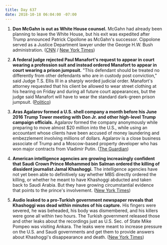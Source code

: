 ```yaml
---
title: Day 637
date: 2018-10-18 06:04:00 -07:00
---
```


1. **Don McGahn is out as White House counsel.** McGahn had already been planning to leave the White House, but his exit was expedited after Trump announced Patrick Cipollone as McGahn's successor. Cippolone served as a Justice Department lawyer under the George H.W. Bush administration. ([CNN](https://www.cnn.com/2018/10/17/politics/mcgahn-leaving-white-house-council/index.html) / [New York Times](https://www.nytimes.com/2018/10/17/us/politics/don-mcgahn-leaves-trump-administration.html))

2. **A federal judge rejected Paul Manafort's request to appear in court wearing a profession suit and instead ordered Manafort to appear in court wearing a prison jumpsuit.** "This defendant should be treated no differently from other defendants who are in custody post conviction," said Judge T.S. Ellis III in a sharply worded judicial order. Manafort's attorney requested that his client be allowed to wear street clothing at his hearing on Friday and during all future court appearances, but the judge said Manafort will have to wear the standard dark-green prison jumpsuit. ([Politico](https://www.politico.com/story/2018/10/17/manafort-court-in-prison-clothing-910679))

3. **Aras Agalarov formed a U.S. shell company a month before his June 2016 Trump Tower meeting with Don Jr. and other high-level Trump campaign officials.** Agalarov formed the company anonymously while preparing to move almost $20 million into the U.S., while using an accountant whose clients have been accused of money laundering and embezzlement involving millions of dollars. Agalarov is a close business associate of Trump and a Moscow-based property developer who has won major contracts from Vladimir Putin. ([The Guardian](https://www.theguardian.com/us-news/2018/oct/18/russian-billionaire-aras-agalarov-company-trump-tower-meeting))

4. **American intelligence agencies are growing increasingly confident that Saudi Crown Prince Mohammed bin Salman ordered the killing of dissident journalist Jamal Khashoggi.** The intelligence agencies have not yet been able to definitively say whether MBS directly ordered the killing, or whether he meant to have Khashoggi abducted and taken back to Saudi Arabia. But they have growing circumstantial evidence that points to the prince's involvement. ([New York Times](https://www.nytimes.com/2018/10/17/world/middleeast/pompeo-khashoggi-murder.html))

5. **Audio leaked to a pro-Turkish government newspaper reveals that Khashoggi was dead within minutes of his capture.** His fingers were severed, he was beheaded, his body was dismembered, and his killers were gone all within two hours. The Turkish government released those and other leaks about the recordings just as U.S. Sec. of State Mike Pompeo was visiting Ankara. The leaks were meant to increase pressure on the U.S. and Saudi governments and get them to provide answers about Khashoggi's disappearance and death. ([New York Times](https://www.nytimes.com/2018/10/17/world/europe/turkey-saudi-khashoggi-dismember.html))